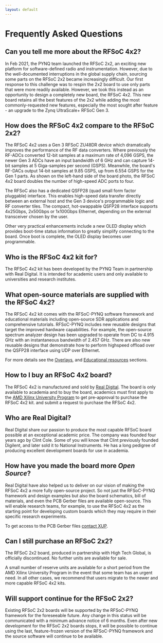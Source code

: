 ```yaml
---
layout: default
---
```


# Frequently Asked Questions

## Can you tell me more about the RFSoC 4x2?

In Feb 2021, the PYNQ team launched the RFSoC 2x2, an exciting new platform for software-defined
radio and instrumentation. However, due to the well-documented interruptions in the global supply
chain, sourcing some parts on the RFSoC 2x2 became increasingly difficult. Our first response to this challenge was to respin
the 2x2 board to use only parts that were more readily available. However, we took this instead
as an opportunity to design a completely new board, the RFSoC 4x2. This new board retains all the best features of the 2x2 while adding the most commonly-requested new features,
especially the most sought after feature - an upgrade to the Zynq UltraScale+ RFSoC Gen 3.


## How does the RFSoC 4x2 compare to the RFSoC 2x2?

The RFSoC 4x2 uses a Gen 3 RFSoC ZU48DR device which dramatically improves the performance of
the RF data converters. Where previously the RF-ADCs converted 12-bit samples at a maximum rate
of 4,096 GSPS, the newer Gen 3 ADCs have an input bandwidth of 6 GHz and can capture 14-bit
samples at 5 Giga-samples per second (GSPS). Meanwhile, the board's RF-DACs output 14-bit samples
at 9.85 GSPS, up from 6.554 GSPS for the Gen 1 parts. As shown on the left-hand side of the board
photo, the RFSoC 4x2 board doubles the number of high-speed ADC ports to four.

The RFSoC also has a dedicated QSFP28 (quad small form factor pluggable) interface. This enables
high-speed data transfer directly between an external host and the Gen 3 device's programmable
logic and RF converter tiles. The compact, hot-swappable QSFP28 interface supports 4x25Gbps,
2x50Gbps or 1x100Gbps Ethernet, depending on the external transceiver chosen by the user.

Other very practical enhancements include a new OLED display which provides boot-time status
information to greatly simplify connecting to the board. Once boot is complete, the OLED display
becomes user programmable.

## Who is the RFSoC 4x2 kit for? 

The RFSoC 4x2 kit has been developed by the PYNQ Team in partnership with Real Digital. It is intended for academic users and only available to universities and research institutes.

## What open-source materials are supplied with the RFSoC 4x2?

The RFSoC 4x2 kit comes with the RFSoC-PYNQ software framework and educational materials
including open-source SDR applications and comprehensive tutorials. RFSoC-PYNQ includes new
reusable designs that target the improved hardware capabilities. For example, the open-source
spectrum analyzer design has been upgraded to operate from DC to 4.915 GHz with an instantaneous
bandwidth of 2.457 GHz. There are also new reusable designs that demonstrate how to perform highspeed
offload over the QSFP28 interface using UDP over Ethernet.

For more details see the [Overlays](./overlays.md), and [Educational resources](./educational_resources.md) sections.

## How to I buy an RFSoC 4x2 board?

The RFSoC 4x2 is manufactured and sold by [Real Digital](https://www.realdigital.org/). The board is only available to academia and to buy the board, academics must first apply
to the [AMD Xilinx University Program](https://www.xilinx.com/support/university/xup-boards/RFSoC4x2.html#Purchasing_at_academic_price)  to get pre-approval to purchase the RFSoC 4x2 kit. and submit a request to purchase the RFSoC 4x2. 

## Who are Real Digital?

Real Digital share our passion to
produce the most capable RFSoC board possible at an exceptional academic price. The company was
founded four years ago by Clint Cole. Some of you will know that Clint previously founded Digilent,
and later sold it to National Instruments. He has a long pedigree of producing excellent development
boards for use in academia.

## How have you made the board more *Open Source*? 

Real Digital have also helped us to deliver on our vision of making the RFSoC 4x2 a more fully open-source
project. So not just the RFSoC-PYNQ framework and design examples but also the board
schematics, bill of materials, and even the PCB Gerber files are available open-source. This will enable
research teams, for example, to use the RFSoC 4x2 as the starting point for developing custom
boards which they may require in their specific research experiments.

To get access to the PCB Gerber files [contact XUP](xup@xilinx.com).

## Can I still purchase an RFSoC 2x2?

The RFSoC 2x2 board, produced in partnership with High Tech Global, is officially discontinued. No
further units are available for sale.

A small number of reserve units are available for a short period from the AMD Xilinx University
Program in the event that some team has an urgent need. In all other cases, we recommend that
users migrate to the newer and more capable RFSoC 4x2 kits.

## Will support continue for the RFSoC 2x2?

Existing RFSoC 2x2 boards will be supported by the RFSoC-PYNQ framework for the foreseeable
future. Any change in this status will be communicated with a minimum advance notice of 6 months.
Even after new development for the RFSoC 2x2 boards stops, it will be possible to continue using the
last, feature-frozen version of the RFSoC-PYNQ framework and the source software will continue to
be available.


